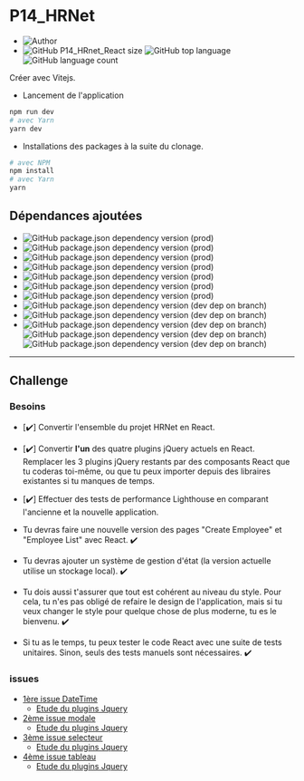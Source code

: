 # P14_HRNet

- ![Author](<https://img.shields.io/badge/Author-Yan Coquoz-">)
- ![GitHub P14_HRnet_React size](<https://img.shields.io/github/repo-size/Yan-Coquoz/P14_HRnet_React>)
![GitHub top language](https://img.shields.io/github/languages/top/Yan-Coquoz/P14_HRnet_React)
![GitHub language count](https://img.shields.io/github/languages/count/Yan-Coquoz/P14_HRnet_React)

Créer avec Vitejs.

- Lancement de l'application

```bash
npm run dev
# avec Yarn
yarn dev
```

- Installations des packages à la suite du clonage.

```bash
# avec NPM
npm install
# avec Yarn
yarn
```

## Dépendances ajoutées

- ![GitHub package.json dependency version (prod)](https://img.shields.io/github/package-json/dependency-version/Yan-Coquoz/P14_HRnet_React/react)
- ![GitHub package.json dependency version (prod)](https://img.shields.io/github/package-json/dependency-version/Yan-Coquoz/P14_HRnet_React/prop-types)
- ![GitHub package.json dependency version (prod)](https://img.shields.io/github/package-json/dependency-version/Yan-Coquoz/P14_HRnet_React/react-router-dom)
- ![GitHub package.json dependency version (prod)](https://img.shields.io/github/package-json/dependency-version/Yan-Coquoz/P14_HRnet_React/redux)
- ![GitHub package.json dependency version (prod)](https://img.shields.io/github/package-json/dependency-version/Yan-Coquoz/P14_HRnet_React/react-redux)
- ![GitHub package.json dependency version (prod)](https://img.shields.io/github/package-json/dependency-version/Yan-Coquoz/P14_HRnet_React/@reduxjs/toolkit)
- ![GitHub package.json dependency version (prod)](https://img.shields.io/github/package-json/dependency-version/Yan-Coquoz/P14_HRnet_React/@yan_coquoz/react_input)
- ![GitHub package.json dependency version (dev dep on branch)](https://img.shields.io/github/package-json/dependency-version/Yan-Coquoz/P14_HRnet_React/dev/sass)
- ![GitHub package.json dependency version (dev dep on branch)](https://img.shields.io/github/package-json/dependency-version/Yan-Coquoz/P14_HRnet_React/dev/prettier)
- ![GitHub package.json dependency version (dev dep on branch)](https://img.shields.io/github/package-json/dependency-version/Yan-Coquoz/P14_HRnet_React/dev/eslint) ![GitHub package.json dependency version (dev dep on branch)](https://img.shields.io/github/package-json/dependency-version/Yan-Coquoz/P14_HRnet_React/dev/eslint-config-prettier) ![GitHub package.json dependency version (dev dep on branch)](https://img.shields.io/github/package-json/dependency-version/Yan-Coquoz/P14_HRnet_React/dev/eslint-plugin-react)

---

## Challenge

### Besoins

- [✔️] Convertir l'ensemble du projet HRNet en React.
- [✔️] Convertir **l'un** des quatre plugins jQuery actuels en React. Remplacer les 3 plugins jQuery restants par des composants React que tu coderas toi-même, ou que tu peux importer depuis des libraires existantes si tu manques de temps.
- [✔️] Effectuer des tests de performance Lighthouse en comparant l'ancienne et la nouvelle application.

- Tu devras faire une nouvelle version des pages "Create Employee" et "Employee List" avec React. ✔️
- Tu devras ajouter un système de gestion d'état (la version actuelle utilise un stockage local). ✔️
- Tu dois aussi t'assurer que tout est cohérent au niveau du style. Pour cela, tu n'es pas obligé de refaire le design de l'application, mais si tu veux changer le style pour quelque chose de plus moderne, tu es le bienvenu. ✔️
- Si tu as le temps, tu peux tester le code React avec une suite de tests unitaires. Sinon, seuls des tests manuels sont nécessaires. ✔️

### issues

- [1ère issue DateTime](https://github.com/OpenClassrooms-Student-Center/P12_Front-end/issues/1)
  - [Etude du plugins Jquery](https://github.com/xdan/datetimepicker)
- [2ème issue modale](https://github.com/OpenClassrooms-Student-Center/P12_Front-end/issues/3)
  - [Etude du plugins Jquery](https://github.com/kylefox/jquery-modal)
- [3ème issue selecteur](https://github.com/OpenClassrooms-Student-Center/P12_Front-end/issues/4)
  - [Etude du plugins Jquery](https://github.com/jquery/jquery-ui/blob/master/ui/widgets/selectmenu.js)
- [4ème issue tableau](https://github.com/OpenClassrooms-Student-Center/P12_Front-end/issues/2)
  - [Etude du plugins Jquery](https://github.com/DataTables/DataTables)
